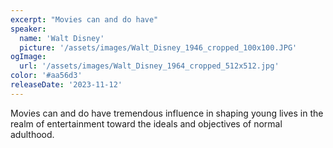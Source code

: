 ```yaml
---
excerpt: "Movies can and do have"
speaker:
  name: 'Walt Disney'
  picture: '/assets/images/Walt_Disney_1946_cropped_100x100.JPG'
ogImage:
  url: '/assets/images/Walt_Disney_1964_cropped_512x512.jpg'
color: '#aa56d3'
releaseDate: '2023-11-12'
---
```

Movies can and do have tremendous influence in shaping young lives in the realm of entertainment toward the ideals and objectives of normal adulthood.
